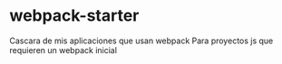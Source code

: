 # webpack-starter
Cascara de mis aplicaciones que usan webpack
Para proyectos js que requieren un webpack inicial
